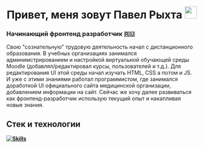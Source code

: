 <h1 align="center">Привет, меня зовут Павел Рыхта 
<img src="https://github.com/blackcater/blackcater/raw/main/images/Hi.gif" height="32"/></h1>
<h3>Начинающий фронтенд разработчик 🇷🇺</h3>
<p>  Свою "сознательную" трудовую деятельность начал с дистанционного образования. В учебных организациях занимался админимстрированием и настройкой виртуальной обучающей среды Moodle (добавлял/редактировал курсы, пользователей и т.д.). Для редактирования UI этой среды начал изучать HTML, CSS а потом и JS. И уже с этими знаниями работал программистом, где занимался доработкой UI официального сайта медицинской организации, добавлением информации на сайт. Сейчас же хочу далее развиваться как фронтенд-разработчик использую текущий опыт и накапливая новые знания.</p>
  

<strong>

##  Стек и технологии
  
[![Skills](https://skillicons.dev/icons?i=react,ts,js,nextjs,redux,mongodb,html,css,git)](https://skillicons.dev)
  
<!--   ![](https://img.shields.io/badge/Code-React-informational?style=flat&logo=React&logoColor=white&color=blue)
  ![](https://img.shields.io/badge/Code-TypeScript-informational?style=flat&logo=TypeScript&logoColor=white&color=blue)
    ![](https://img.shields.io/badge/Code-JavaScript-informational?style=flat&logo=JavaScript&logoColor=white&color=yellow)
    ![](https://img.shields.io/badge/Code-Next.js-informational?style=flat&logo=Next.js&logoColor=white&color=black)
    ![](https://img.shields.io/badge/Code-Redux-informational?style=flat&logo=Redux&logoColor=white&color=violet)
    ![](https://img.shields.io/badge/Code-MongoDB-informational?style=flat&logo=MongoDB&logoColor=white&color=green)
    ![](https://img.shields.io/badge/Code-HTML-informational?style=flat&logo=HTML&logoColor=white&color=blue)
    ![](https://img.shields.io/badge/Code-CSS-informational?style=flat&logo=CSS&logoColor=white&color=blue)
    ![](https://img.shields.io/badge/Tools-Git-informational?style=flat&logo=Git&logoColor=white&color=red) -->


  
  
<!--   ## 🔧 Technologies & Tools
![](https://img.shields.io/badge/Editor-Visual_Studio_Code-informational?style=flat&logo=visual-studio-code&logoColor=white&color=blue)
![](https://img.shields.io/badge/Code-JavaScript-informational?style=flat&logo=javascript&logoColor=white&color=blue)
![](https://img.shields.io/badge/Code-React-informational?style=flat&logo=React&logoColor=white&color=blue)
![](https://img.shields.io/badge/Shell-Bash-informational?style=flat&logo=gnu-bash&logoColor=white&color=blue)
![](https://img.shields.io/badge/Tools-Docker-informational?style=flat&logo=docker&logoColor=white&color=blue)
 -->
<!--
**paHa345/paHa345** is a ✨ _special_ ✨ repository because its `README.md` (this file) appears on your GitHub profile.

Here are some ideas to get you started:

- 🔭 I’m currently working on ...
- 🌱 I’m currently learning ...
- 👯 I’m looking to collaborate on ...
- 🤔 I’m looking for help with ...
- 💬 Ask me about ...
- 📫 How to reach me: ...
- 😄 Pronouns: ...
- ⚡ Fun fact: ...
-->
